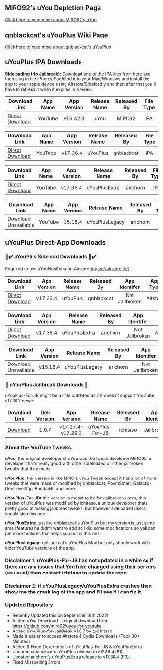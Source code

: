 ## MiRO92's uYou Depiction Page
[Click here to read more about MiRO92's uYou](https://miro92.com/repo/depictions/?p=com.miro.uyou)
## qnblackcat's uYouPlus Wiki Page
[Click here to read more about qnblackcat's uYouPlus](https://github.com/qnblackcat/uYouPlus/wiki)
## uYouPlus IPA Downloads

**Sideloading (No Jailbreak):** Download one of the IPA files from here and then plug in the iPhone/iPad/iPod into your Mac/Windows and install the app to your apple device using Altstore/Sideloadly and then after that you'll have to refresh it when it expires in a week.
 
   | Download Link | App Name | App Version | Release Name | Released By | File Type |
   |----------|:------:|:-------:|:------:|:---------:|:---------:|
   | [Direct Download](https://miro92.com/repo/depictions/com.miro.uyou/iPA/YouTube_16.42.3_uYou_2.1.ipa) | YouTube | v16.42.3 | uYou | MiRO92 | IPA |
 
   | Download Link | App Name | App Version | Release Name | Released By | File Type |
   |----------|:------:|:-------:|:------:|:---------:|:---------:|
   | [Direct Download](https://github.com/qnblackcat/uYouPlus/releases/download/v17.36.4-2.1/uYouPlus_17.36.4_2.1.ipa) | YouTube | v17.36.4 | uYouPlus | qnblackcat | IPA |
 
   | Download Link | App Name | App Version | Release Name | Released By | File Type |
   |-------------|:------:|:-------:|:------:|:---------:|:-----:|
   | [Direct Download](https://github.com/arichorn/uYouPlusExtra/releases/download/v17.36.4-2.1-(156)/uYouPlusExtra_17.36.4_2.1_F3.ipa) | YouTube | v17.36.4 | uYouPlusExtra | arichorn | IPA |
       
   | Download Link | App Name | App Version | Release Name | Released By | File Type |
   |------------|:------:|:-------:|:----:|:---------:|:---------:|
   | Download Unavailable | YouTube | 15.18.4 | uYouPlusLegacy | arichorn | IPA |
## uYouPlus Direct-App Downloads

### 📲✔️ uYouPlus Sideload Downloads 📲✔️
Required to use uYouPlusExtra on Altstore (https://altstore.io/)

   | Download Link | App Version | Release Name | Released By | App Identifer | App Type |
   |------------|:------:|:------:|:-----------:|:-----------:|:--------:|
   | [Direct Download](https://tinyurl.com/bdezph3t) | v17.36.4 | uYouPlus | qnblackcat | Not Jailbroken | Altstore

   | Download Link | App Version | Release Name | Released By | App Identifer | App Type |
   |------------|:------:|:------:|:-----------:|:-----------:|:--------:|
   | [Direct Download](https://tinyurl.com/5dzjrktu) | v17.36.4 | uYouPlusExtra | arichorn | Not Jailbroken | Altstore
   
   | Download Link | App Version | Release Name | Released By | App Identifer | App Type |
   |------------|:------:|:------:|:-----------:|:-----------:|:--------:|
   | Download Unavailable | v15.18.4 | uYouPlusLegacy | arichorn | Not Jailbroken | Altstore

### 🚫 uYouPlus Jailbreak Downloads 🚫
uYouPlus-For-JB might be a little outdated as if it doesn't support YouTube v17.30.1-newer.

   | Download Link | Deb Version | App Version | Release Name | Released By | App Identifer | App Type |
   |----------|:---------:|:--------------:|:------------:|:-----------:|:-------------:|:-------:|
   | [Download](https://www.ios-repo-updates.com/repository/ichitaso-repository/package/com.ichitaso.uyouplus) | 1.0.7 | v17.17.4-v17.29.3 | uYouPlus-For-JB | ichitaso | Jailbroken | Cydia

### About the YouTube Tweaks.
**uYou:** the original developer of uYou was the tweak developer MiRO92. a developer that's really good with other sideloaded or other jailbroken tweaks that they made.

**uYouPlus:** this version is like MiRO's uYou Tweak except it has a lot of more tweaks that were made or modified by qnblackcat, PoomSmart, Galactic-Dev Level3tjg, BandarHL and more.

**uYouPlus-For-JB:** this version is meant to be for Jailbroken users, this version of uYouPlus was modified by ichitaso. a unique developer thats pretty good at making jailbreak tweaks. but however sideloaded users should skip this one.

**uYouPlusExtra:** just like qnblackcat's uYouPlus but my version is just some small features he didn't want to add so I did some modifications so yall can get more features that helps you out in this one!

**uYouPlusLegacy:** qnblackcat's uYouPlus Mod but only should work with older YouTube versions of the app.

### Disclaimer 1: uYouPlus-For-JB has not updated in a while so if there are any issues that YouTube changed using their servers (as usual) then contact ichitaso to update the repo.

### Disclaimer 2: if uYouPlusLegacy/uYouPlusExtra crashes then show me the crash log of the app and I'll see if i can fix it.

### Updated Repository
- Recently Updated this on September 18th 2022!
- Added uYou Download - original download from https://github.com/miro92/uyou-for-youtube
- Added uYouPlus-for-JailBreak v1.0.7 by @ichitaso
- Made it easier to access Altstore & Cydia Downloads (Took 30+ Minutes)
- Added & Fixed Descriptions of uYouPlus-For-JB & uYouPlusExtra
- Updated qnblackcat's uYouPlus release to v17.36.4 (F1).
- Updated arichorn's uYouPlusExtra releaae to v17.36.4 (F3).
- Fixed Misspelling Errors

